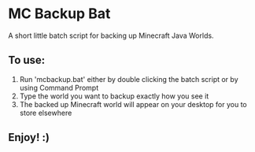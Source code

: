 # MC Backup Bat
A short little batch script for backing up Minecraft Java Worlds.

## To use:
1. Run 'mcbackup.bat' either by double clicking the batch script or by using Command Prompt
2. Type the world you want to backup exactly how you see it
3. The backed up Minecraft world will appear on your desktop for you to store elsewhere

## Enjoy! :)
